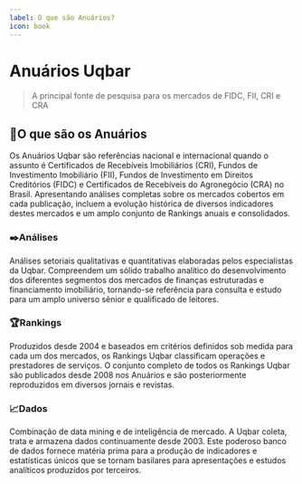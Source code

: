 ```yaml
---
label: O que são Anuários?
icon: book
---
```

# Anuários Uqbar
>A principal fonte de pesquisa para os mercados de FIDC, FII, CRI e CRA

## 📔O que são os Anuários
Os Anuários Uqbar são referências nacional e internacional quando o assunto é Certificados de Recebíveis Imobiliários (CRI), Fundos de Investimento Imobiliário (FII), Fundos de Investimento em Direitos Creditórios (FIDC) e Certificados de Recebíveis do Agronegócio (CRA) no Brasil. Apresentando análises completas sobre os mercados cobertos em cada publicação, incluem a evolução histórica de diversos indicadores destes mercados e um amplo conjunto de Rankings anuais e consolidados.

### ✒️Análises
Análises setoriais qualitativas e quantitativas elaboradas pelos especialistas da Uqbar. Compreendem um sólido trabalho analítico do desenvolvimento dos diferentes segmentos dos mercados de finanças estruturadas e financiamento imobiliário, tornando-se referência para consulta e estudo para um amplo universo sênior e qualificado de leitores.

### 🏆Rankings
Produzidos desde 2004 e baseados em critérios definidos sob medida para cada um dos mercados, os Rankings Uqbar classificam operações e prestadores de serviços. O conjunto completo de todos os Rankings Uqbar são publicados desde 2008 nos Anuários e são posteriormente reproduzidos em diversos jornais e revistas.

### 📈Dados
Combinação de data mining e de inteligência de mercado. A Uqbar coleta, trata e armazena dados continuamente desde 2003. Este poderoso banco de dados fornece matéria prima para a produção de indicadores e estatísticas únicos que se tornam basilares para apresentações e estudos analíticos produzidos por terceiros.
